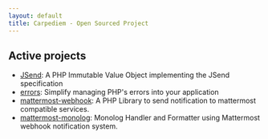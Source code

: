 ```yaml
---
layout: default
title: Carpediem - Open Sourced Project
---
```


Active projects
-------

- [JSend](//carpediem.github.io/JSend/): A PHP Immutable Value Object implementing the JSend specification
- [errors](//carpediem.github.io/errors/): Simplify managing PHP's errors into your application
- [mattermost-webhook](//carpediem.github.io/mattermost-webhook/): A PHP Library to send notification to mattermost compatible services.
- [mattermost-monolog](https://github.com/carpediem/mattermost-webhook): Monolog Handler and Formatter using Mattermost webhook notification system.

